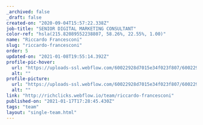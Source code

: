 ```yaml
---
_archived: false
_draft: false
created-on: "2020-09-04T15:57:22.338Z"
job-title: "SENIOR DIGITAL MARKETING CONSULTANT"
color-ref: "hsla(215.82089552238807, 58.26%, 22.55%, 1.00)"
name: "Riccardo Francesconi"
slug: "riccardo-francesconi"
order: 5
updated-on: "2021-01-08T19:55:14.392Z"
profile-pic-hover:
  url: "https://uploads-ssl.webflow.com/60022928d7015e34f023f807/60022928d7015ea69823fb6a_Riccardo-Francesconi.png"
  alt: ""
profile-picture:
  url: "https://uploads-ssl.webflow.com/60022928d7015e34f023f807/60022928d7015e588a23fb3a_Riccardo-Francesconi.png"
  alt: ""
link: "http://richclicks.webflow.io/team/riccardo-francesconi"
published-on: "2021-01-17T17:28:45.430Z"
tags: "team"
layout: "single-team.html"
---
```



